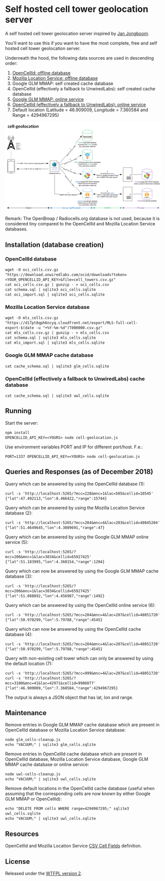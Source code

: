 # Self hosted cell tower geolocation server

A self hosted cell tower geolocation server inspired by [Jan Jongboom](https://github.com/janjongboom/opencellid).

You'll want to use this if you want to have the most complete, free and self hosted cell tower geolocation server.

Underneath the hood, the following data sources are used in descending order:
1. [OpenCellId: offline database](https://www.opencellid.org/downloads.php)
2. [Mozilla Location Service: offline database](https://location.services.mozilla.com/downloads)
3. Google GLM MMAP: self created cache database
4. OpenCellId (effectively a fallback to UnwiredLabs): self created cache database
5. [Google GLM MMAP: online service](https://github.com/kolonist/bscoords)
6. [OpenCellId (effectively a fallback to UnwiredLabs): online service](http://wiki.opencellid.org/wiki/API)
7. Default location (Latitude = 46.909009, Longitude = 7.360584 and Range = 4294967295)

![](overview.png)

Remark: The OpenBmap / Radiocells.org database is not used, because it is considered tiny compared to the OpenCellId and Mozilla Location Service databases.

## Installation (database creation)

### OpenCellId database

    wget -O oci_cells.csv.gz "https://download.unwiredlabs.com/ocid/downloads?token=<YOUR_OPENCELLID_API_KEY>&file=cell_towers.csv.gz"
    cat oci_cells.csv.gz | gunzip - > oci_cells.csv
    cat schema.sql | sqlite3 oci_cells.sqlite
    cat oci_import.sql | sqlite3 oci_cells.sqlite

### Mozilla Location Service database

    wget -O mls_cells.csv.gz "https://d17pt8qph6ncyq.cloudfront.net/export/MLS-full-cell-export-$(date -u "+%Y-%m-%d")T000000.csv.gz"
    cat mls_cells.csv.gz | gunzip - > mls_cells.csv
    cat schema.sql | sqlite3 mls_cells.sqlite
    cat mls_import.sql | sqlite3 mls_cells.sqlite

### Google GLM MMAP cache database

    cat cache_schema.sql | sqlite3 glm_cells.sqlite

### OpenCellId (effectively a fallback to UnwiredLabs) cache database

    cat cache_schema.sql | sqlite3 uwl_cells.sqlite

## Running

Start the server:

    npm install
    OPENCELLID_API_KEY=<YOURS> node cell-geolocation.js

Use environment variables PORT and IP for different port/host. F.e.:

    PORT=1337 OPENCELLID_API_KEY=<YOURS> node cell-geolocation.js

## Queries and Responses (as of December 2018)

Query which can be answered by using the OpenCellId database (1):

    curl -s 'http://localhost:5265/?mcc=228&mnc=1&lac=505&cellid=10545'
    {"lat":47.492113,"lon":8.466422,"range":15744}

Query which can be answered by using the Mozilla Location Service database (2):

    curl -s 'http://localhost:5265/?mcc=204&mnc=4&lac=203&cellid=48045204'
    {"lat":51.4649645,"lon":4.3089691,"range":47}

Query which can be answered by using the Google GLM MMAP online service (5):

    curl -s 'http://localhost:5265/?mcc=206&mnc=1&lac=3034&cellid=65927425'
    {"lat":51.183995,"lon":4.360154,"range":1204}

Query which can now be answered by using the Google GLM MMAP cache database (3):

    curl -s 'http://localhost:5265/?mcc=206&mnc=1&lac=3034&cellid=65927425'
    {"lat":51.088892,"lon":4.456987,"range":1492}

Query which can be answered by using the OpenCellId online service (6):

    curl -s 'http://localhost:5265/?mcc=204&mnc=4&lac=207&cellid=48051720'
    {"lat":50.970299,"lon":5.79788,"range":4545}

Query which can now be answered by using the OpenCellId cache database (4):

    curl -s 'http://localhost:5265/?mcc=204&mnc=4&lac=207&cellid=48051720'
    {"lat":50.970299,"lon":5.79788,"range":4545}

Query with non-existing cell tower which can only be answered by using the default location (7):

    curl -s 'http://localhost:5265/?mcc=999&mnc=4&lac=207&cellid=48051720'
    curl -s 'http://localhost:5265/?mcc=3100&mnc=41&lac=42971&cellid=9906077'
    {"lat":46.909009,"lon":7.360584,"range":4294967295}

The output is always a JSON object that has lat, lon and range.

## Maintenance

Remove entries in Google GLM MMAP cache database which are present in OpenCellId database or Mozilla Location Service database:

    node glm_cells-cleanup.js
    echo "VACUUM;" | sqlite3 glm_cells.sqlite
    
Remove entries in OpenCellId cache database which are present in OpenCellId database, Mozilla Location Service database, Google GLM MMAP cache database or online service:

    node uwl-cells-cleanup.js
    echo "VACUUM;" | sqlite3 uwl_cells.sqlite

Remove default locations in the OpenCellId cache database (useful when assuming that the corresponding cells are now known by either Google GLM MMAP or OpenCellId):

    echo "DELETE FROM cells WHERE range=4294967295;" sqlite3 uwl_cells.sqlite
    echo "VACUUM;" | sqlite3 uwl_cells.sqlite

## Resources

OpenCellId and Mozilla Location Service [CSV Cell Fields](https://mozilla.github.io/ichnaea/import_export.html) definition.

## License

Released under the [WTFPL version 2](http://sam.zoy.org/wtfpl/).
